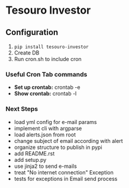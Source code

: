 # Tesouro Investor

## Configuration

1. `pip install tesouro-investor`
1. Create DB
1. Run cron.sh to include cron

### Useful Cron Tab commands
* **Set up crontab:** crontab -e
* **Show crontab:** crontab -l 

### Next Steps
* load yml config for e-mail params
* implement cli with argparse
* load alerts.json from root
* change subject of email according with alert
* organize structure to publish in pypi
* add README.rst
* add setup.py
* use jinja2 to send e-mails
* treat "No internet connection" Exception
* tests for exceptions in Email send process
